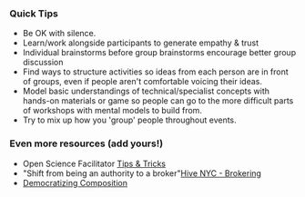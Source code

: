 
### Quick Tips

* Be OK with silence.
* Learn/work alongside participants to generate empathy & trust
* Individual brainstorms before group brainstorms encourage better group discussion
* Find ways to structure activities so ideas from each person are in front of groups, even if people aren't comfortable voicing their ideas.
* Model basic understandings of technical/specialist concepts with hands-on materials or game so people can go to the more difficult parts of workshops with mental models to build from.
* Try to mix up how you 'group' people throughout events.


### Even more resources  (add yours!)
* Open Science Facilitator [Tips & Tricks](http://mozillascience.github.io/open-science-leadership-workshop/facilitator_tips_&_tricks.html)
* "Shift from being an authority to a broker"[Hive NYC - Brokering](http://hivenyc.org/wp-content/uploads/Hive-Research-Lab-2015-Community-White-Paper-Brokering-Future-Learning-Opportunities.pdf)
* [Democratizing Composition](https://democratizingcomposition.wordpress.com/2013/01/28/the-methods-behind-oureducon-madness/)
